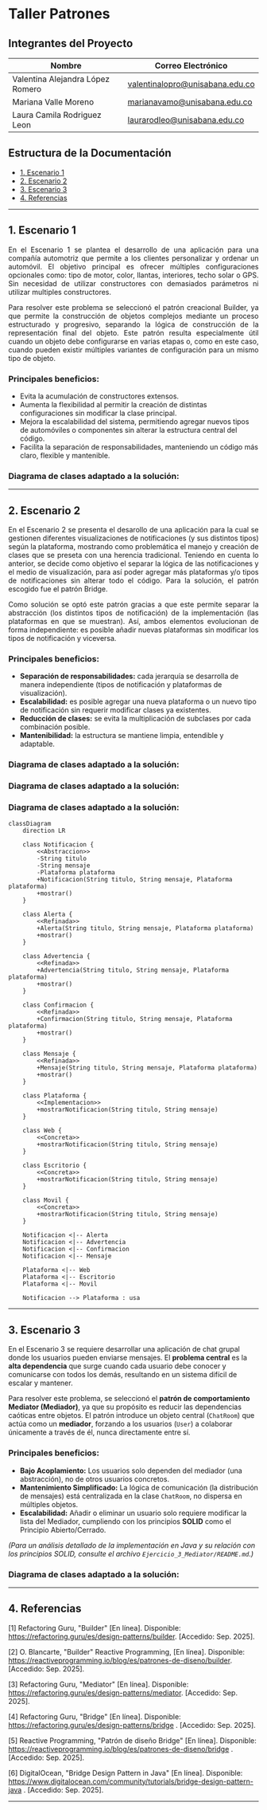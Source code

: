 # Taller Patrones
## Integrantes del Proyecto
| Nombre | Correo Electrónico |
|---|---|
| Valentina Alejandra López Romero | valentinalopro@unisabana.edu.co |
| Mariana Valle Moreno | marianavamo@unisabana.edu.co |
| Laura Camila Rodriguez Leon | laurarodleo@unisabana.edu.co |

## Estructura de la Documentación
- [1. Escenario 1](#1-escenario-1)
- [2. Escenario 2](#2-escenario-2)
- [3. Escenario 3](#3-escenario-3)
- [4. Referencias](#4-referencias)

---
## 1. Escenario 1
<div align="justify">
En el Escenario 1 se plantea el desarrollo de una aplicación para una compañía automotriz que permite a los clientes personalizar y ordenar un automóvil. El objetivo principal es ofrecer múltiples configuraciones opcionales como: tipo de motor, color, llantas, interiores, techo solar o GPS. Sin necesidad de utilizar constructores con demasiados parámetros ni utilizar multiples constructores.

Para resolver este problema se seleccionó el patrón creacional Builder, ya que permite la construcción de objetos complejos mediante un proceso estructurado y progresivo, separando la lógica de construcción de la representación final del objeto. Este patrón resulta especialmente útil cuando un objeto debe configurarse en varias etapas o, como en este caso, cuando pueden existir múltiples variantes de configuración para un mismo tipo de objeto.
</div>

### Principales beneficios:
- Evita la acumulación de constructores extensos.
- Aumenta la flexibilidad al permitir la creación de distintas configuraciones sin modificar la clase principal.
- Mejora la escalabilidad del sistema, permitiendo agregar nuevos tipos de automóviles o componentes sin alterar la estructura central del código.
- Facilita la separación de responsabilidades, manteniendo un código más claro, flexible y mantenible.

### Diagrama de clases adaptado a la solución:

---
## 2. Escenario 2

<div align="justify">
En el Escenario 2 se presenta el desarollo de una aplicación para la cual se gestionen diferentes visualizaciones de notificaciones (y sus distintos tipos) según la plataforma, mostrando como problemática el manejo y creación de clases que se preseta con una herencia tradicional. Teniendo en cuenta lo anterior, se decide como objetivo el separar la lógica de las notificaciones y el medio de visualización, para así poder agregar más plataformas y/o tipos de notificaciones sin alterar todo el código. Para la solución, el patrón escogido fue el patrón Bridge.

Como solución se optó este patrón gracias a que este permite separar la abstracción (los distintos tipos de notificación) de la implementación (las plataformas en que se muestran). Así, ambos elementos evolucionan de forma independiente: es posible añadir nuevas plataformas sin modificar los tipos de notificación y viceversa.
</div>

### Principales beneficios:

* **Separación de responsabilidades:** cada jerarquía se desarrolla de manera independiente (tipos de notificación y plataformas de visualización).
* **Escalabilidad:** es posible agregar una nueva plataforma o un nuevo tipo de notificación sin requerir modificar clases ya existentes.
* **Reducción de clases:** se evita la multiplicación de subclases por cada combinación posible.
* **Mantenibilidad:** la estructura se mantiene limpia, entendible y adaptable.

### Diagrama de clases adaptado a la solución:

### Diagrama de clases adaptado a la solución:

### Diagrama de clases adaptado a la solución:

```mermaid
classDiagram
    direction LR

    class Notificacion {
        <<Abstraccion>>
        -String titulo
        -String mensaje
        -Plataforma plataforma
        +Notificacion(String titulo, String mensaje, Plataforma plataforma)
        +mostrar()
    }

    class Alerta {
        <<Refinada>>
        +Alerta(String titulo, String mensaje, Plataforma plataforma)
        +mostrar()
    }

    class Advertencia {
        <<Refinada>>
        +Advertencia(String titulo, String mensaje, Plataforma plataforma)
        +mostrar()
    }

    class Confirmacion {
        <<Refinada>>
        +Confirmacion(String titulo, String mensaje, Plataforma plataforma)
        +mostrar()
    }

    class Mensaje {
        <<Refinada>>
        +Mensaje(String titulo, String mensaje, Plataforma plataforma)
        +mostrar()
    }

    class Plataforma {
        <<Implementacion>>
        +mostrarNotificacion(String titulo, String mensaje)
    }

    class Web {
        <<Concreta>>
        +mostrarNotificacion(String titulo, String mensaje)
    }

    class Escritorio {
        <<Concreta>>
        +mostrarNotificacion(String titulo, String mensaje)
    }

    class Movil {
        <<Concreta>>
        +mostrarNotificacion(String titulo, String mensaje)
    }

    Notificacion <|-- Alerta
    Notificacion <|-- Advertencia
    Notificacion <|-- Confirmacion
    Notificacion <|-- Mensaje

    Plataforma <|-- Web
    Plataforma <|-- Escritorio
    Plataforma <|-- Movil

    Notificacion --> Plataforma : usa
```

---
## 3. Escenario 3


En el Escenario 3 se requiere desarrollar una aplicación de chat grupal donde los usuarios pueden enviarse mensajes. El **problema central** es la **alta dependencia** que surge cuando cada usuario debe conocer y comunicarse con todos los demás, resultando en un sistema difícil de escalar y mantener.

Para resolver este problema, se seleccionó el **patrón de comportamiento Mediator (Mediador)**, ya que su propósito es reducir las dependencias caóticas entre objetos. El patrón introduce un objeto central (`ChatRoom`) que actúa como un **mediador**, forzando a los usuarios (`User`) a colaborar únicamente a través de él, nunca directamente entre sí.

### Principales beneficios:

* **Bajo Acoplamiento:** Los usuarios solo dependen del mediador (una abstracción), no de otros usuarios concretos.
* **Mantenimiento Simplificado:** La lógica de comunicación (la distribución de mensajes) está centralizada en la clase `ChatRoom`, no dispersa en múltiples objetos.
* **Escalabilidad:** Añadir o eliminar un usuario solo requiere modificar la lista del Mediador, cumpliendo con los principios **SOLID** como el Principio Abierto/Cerrado.

*(Para un análisis detallado de la implementación en Java y su relación con los principios SOLID, consulte el archivo `Ejercicio_3_Mediator/README.md`.)*

### Diagrama de clases adaptado a la solución:

---

## 4. Referencias
[1] Refactoring Guru, "Builder" [En línea]. Disponible: https://refactoring.guru/es/design-patterns/builder. [Accedido: Sep. 2025].

[2] O. Blancarte, "Builder" Reactive Programming, [En línea]. Disponible: https://reactiveprogramming.io/blog/es/patrones-de-diseno/builder. [Accedido: Sep. 2025].

[3] Refactoring Guru, "Mediator" [En línea]. Disponible: https://refactoring.guru/es/design-patterns/mediator. [Accedido: Sep. 2025].

[4] Refactoring Guru, "Bridge" [En línea]. Disponible: https://refactoring.guru/es/design-patterns/bridge
. [Accedido: Sep. 2025].

[5] Reactive Programming, "Patrón de diseño Bridge" [En línea]. Disponible: https://reactiveprogramming.io/blog/es/patrones-de-diseno/bridge
. [Accedido: Sep. 2025].

[6] DigitalOcean, "Bridge Design Pattern in Java" [En línea]. Disponible: https://www.digitalocean.com/community/tutorials/bridge-design-pattern-java
. [Accedido: Sep. 2025].



---

